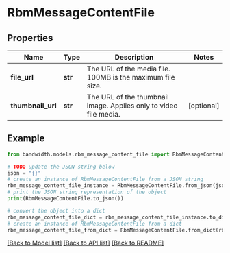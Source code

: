 # RbmMessageContentFile


## Properties

Name | Type | Description | Notes
------------ | ------------- | ------------- | -------------
**file_url** | **str** | The URL of the media file. 100MB is the maximum file size. | 
**thumbnail_url** | **str** | The URL of the thumbnail image. Applies only to video file media. | [optional] 

## Example

```python
from bandwidth.models.rbm_message_content_file import RbmMessageContentFile

# TODO update the JSON string below
json = "{}"
# create an instance of RbmMessageContentFile from a JSON string
rbm_message_content_file_instance = RbmMessageContentFile.from_json(json)
# print the JSON string representation of the object
print(RbmMessageContentFile.to_json())

# convert the object into a dict
rbm_message_content_file_dict = rbm_message_content_file_instance.to_dict()
# create an instance of RbmMessageContentFile from a dict
rbm_message_content_file_from_dict = RbmMessageContentFile.from_dict(rbm_message_content_file_dict)
```
[[Back to Model list]](../README.md#documentation-for-models) [[Back to API list]](../README.md#documentation-for-api-endpoints) [[Back to README]](../README.md)


